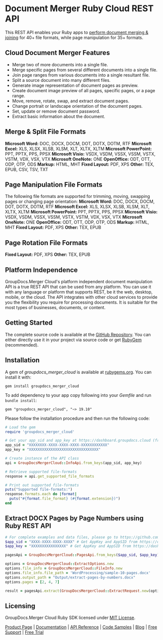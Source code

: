 # Document Merger Ruby Cloud REST API

This REST API enables your Ruby apps to [perform document merging & joining](https://products.groupdocs.cloud/merger/ruby) for 40+ file formats, while page manipulation for 35+ formats.

## Cloud Document Merger Features

- Merge two of more documents into a single file.
- Merge specific pages from several different documents into a single file.
- Join page ranges from various documents into a single resultant file.
- Split a source document into many different files.
- Generate image representation of document pages as preview.
- Create document image preview of all pages, specific pages, or a page range.
- Move, remove, rotate, swap, and extract document pages.
- Change portrait or landscape orientation of the document pages.
- Set, update or remove document password.
- Extract basic information about the document.

## Merge & Split File Formats

**Microsoft Word:** DOC, DOCX, DOCM, DOT, DOTX, DOTM, RTF
**Microsoft Excel:** XLS, XLSX, XLSB, XLSM, XLT, XLTX, XLTM
**Microsoft PowerPoint:** PPT, PPTX, PPS, PPSX
**Microsoft Visio:** VSDX, VSDM, VSSX, VSSM, VSTX, VSTM, VDX, VSX, VTX
**Microsoft OneNote:** ONE
**OpenOffice:** ODT, OTT, ODP, OTP, ODS
**Markup:** HTML, MHT
**Fixed Layout:** PDF, XPS
**Other:** TEX, EPUB, CSV, TSV, TXT

## Page Manipulation File Formats

The following file formats are supported for trimming, moving, swapping pages or changing page orientation:
**Microsoft Word:** DOC, DOCX, DOCM, DOT, DOTX, DOTM, RTF
**Microsoft Excel:** XLS, XLSX, XLSB, XLSM, XLT, XLTX, XLTM
**Microsoft PowerPoint:** PPT, PPTX, PPS, PPSX
**Microsoft Visio:** VSDX, VSDM, VSSX, VSSM, VSTX, VSTM, VDX, VSX, VTX
**Microsoft OneNote:** ONE
**OpenOffice:** ODT, OTT, ODP, OTP, ODS
**Markup:** HTML, MHT
**Fixed Layout:** PDF, XPS
**Other:** TEX, EPUB

## Page Rotation File Formats

**Fixed Layout:** PDF, XPS
**Other:** TEX, EPUB

## Platform Independence

GroupDocs.Merger Cloud's platform independent document manipulation API is a true REST API that can be used from any platform. You can use it with any language or platform that supports REST, be it the web, desktop, mobile, or the cloud. The API integrates with other cloud services to provide you the flexibility you require for processing documents. It is suitable for the most types of businesses, documents, or content.

## Getting Started

The complete source code is available at the [GitHub Repository](https://github.com/groupdocs-merger-cloud/groupdocs-merger-cloud-ruby). You can either directly use it in your project via source code or get [RubyGem](https://rubygems.org/gems/groupdocs_merger_cloud) (recommended).

## Installation

A gem of *groupdocs_merger_cloud* is available at [rubygems.org](https://rubygems.org/). You can install it with:

`gem install groupdocs_merger_cloud`

To add dependency to your app copy following into your *Gemfile* and run `bundle install`:

`gem "groupdocs_merger_cloud", "~> 19.10"`

Please follow the installation procedure and then run the following code:

```ruby
# Load the gem
require 'groupdocs_merger_cloud'

# Get your app_sid and app_key at https://dashboard.groupdocs.cloud (free registration is required).
app_sid = "XXXXXXXX-XXXX-XXXX-XXXX-XXXXXXXXXXXX"
app_key = "XXXXXXXXXXXXXXXXXXXXXXXXXXXXXXXX"

# Create instance of the API class
api = GroupDocsMergerCloud::InfoApi.from_keys(app_sid, app_key)

# Retrieve supported file-formats
response = api.get_supported_file_formats

# Print out supported file-formats
puts("Supported file-formats:")
response.formats.each do |format|
  puts("#{format.file_format} (#{format.extension})")
end
```

## Extract DOCX Pages by Page Numbers using Ruby REST API

```ruby
# For complete examples and data files, please go to https://github.com/groupdocs-merger-cloud/groupdocs-merger-cloud-ruby-samples
$app_sid = "XXXX-XXXX-XXXX-XXXX" # Get AppKey and AppSID from https://dashboard.groupdocs.cloud
$app_key = "XXXXXXXXXXXXXXXX" # Get AppKey and AppSID from https://dashboard.groupdocs.cloud

pagesApi = GroupDocsMergerCloud::PagesApi.from_keys($app_sid, $app_key)

options = GroupDocsMergerCloud::ExtractOptions.new
options.file_info = GroupDocsMergerCloud::FileInfo.new
options.file_info.file_path = 'WordProcessing/sample-10-pages.docx'
options.output_path = "Output/extract-pages-by-numbers.docx"
options.pages = [2, 4, 7]

result = pagesApi.extract(GroupDocsMergerCloud::ExtractRequest.new(options))
```

## Licensing

GroupDocs.Merger Cloud Ruby SDK licensed under [MIT License](https://github.com/groupdocs-merger-cloud/groupdocs-merger-cloud-ruby/blob/master/LICENSE).

[Product Page](https://products.groupdocs.cloud/merger/ruby) | [Documentation](https://wiki.groupdocs.cloud/mergercloud/) | [API Reference](https://apireference.groupdocs.cloud/merger/) | [Code Samples](https://github.com/groupdocs-merger-cloud/groupdocs-merger-cloud-ruby) | [Blog](https://blog.groupdocs.cloud/category/merger/) | [Free Support](https://forum.groupdocs.cloud/c/merger) | [Free Trial](https://dashboard.groupdocs.cloud/#/apps)
